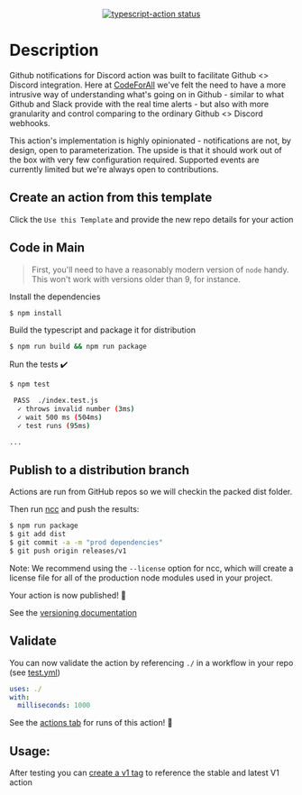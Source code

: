<p align="center">
  <a href="https://github.com/cfa-mit/github-notifications-for-discord-action/actions"><img alt="typescript-action status" src="https://github.com/cfa-mit/github-notifications-for-discord-action/workflows/build-test/badge.svg"></a>
</p>

# Description

Github notifications for Discord action was built to facilitate Github <> Discord integration. Here at [CodeForAll](https://github.com/cfa-mit) we've felt the need to have a more intrusive way of understanding what's going on in Github - similar to what Github and Slack provide with the real time alerts - but also with more granularity and control comparing to the ordinary Github <> Discord webhooks.

This action's implementation is highly opinionated - notifications are not, by design, open to parameterization. The upside is that it should work out of the box with very few configuration required. Supported events are currently limited but we're always open to contributions.

## Create an action from this template

Click the `Use this Template` and provide the new repo details for your action

## Code in Main

> First, you'll need to have a reasonably modern version of `node` handy. This won't work with versions older than 9, for instance.

Install the dependencies  
```bash
$ npm install
```

Build the typescript and package it for distribution
```bash
$ npm run build && npm run package
```

Run the tests :heavy_check_mark:  
```bash
$ npm test

 PASS  ./index.test.js
  ✓ throws invalid number (3ms)
  ✓ wait 500 ms (504ms)
  ✓ test runs (95ms)

...
```

## Publish to a distribution branch

Actions are run from GitHub repos so we will checkin the packed dist folder. 

Then run [ncc](https://github.com/zeit/ncc) and push the results:
```bash
$ npm run package
$ git add dist
$ git commit -a -m "prod dependencies"
$ git push origin releases/v1
```

Note: We recommend using the `--license` option for ncc, which will create a license file for all of the production node modules used in your project.

Your action is now published! :rocket: 

See the [versioning documentation](https://github.com/actions/toolkit/blob/master/docs/action-versioning.md)

## Validate

You can now validate the action by referencing `./` in a workflow in your repo (see [test.yml](.github/workflows/test.yml))

```yaml
uses: ./
with:
  milliseconds: 1000
```

See the [actions tab](https://github.com/actions/typescript-action/actions) for runs of this action! :rocket:

## Usage:

After testing you can [create a v1 tag](https://github.com/actions/toolkit/blob/master/docs/action-versioning.md) to reference the stable and latest V1 action
